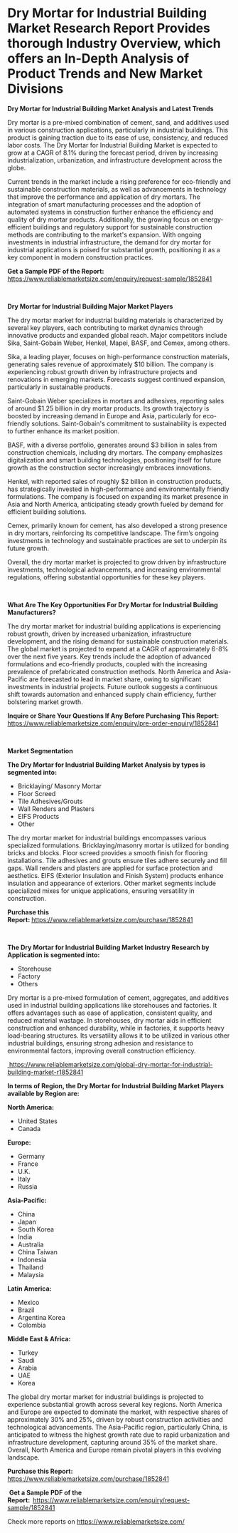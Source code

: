 <p><h1>Dry Mortar for Industrial Building Market Research Report Provides thorough Industry Overview, which offers an In-Depth Analysis of Product Trends and New Market Divisions</h1></p><p><strong>Dry Mortar for Industrial Building Market Analysis and Latest Trends</strong></p>
<p><p>Dry mortar is a pre-mixed combination of cement, sand, and additives used in various construction applications, particularly in industrial buildings. This product is gaining traction due to its ease of use, consistency, and reduced labor costs. The Dry Mortar for Industrial Building Market is expected to grow at a CAGR of 8.1% during the forecast period, driven by increasing industrialization, urbanization, and infrastructure development across the globe.</p><p>Current trends in the market include a rising preference for eco-friendly and sustainable construction materials, as well as advancements in technology that improve the performance and application of dry mortars. The integration of smart manufacturing processes and the adoption of automated systems in construction further enhance the efficiency and quality of dry mortar products. Additionally, the growing focus on energy-efficient buildings and regulatory support for sustainable construction methods are contributing to the market's expansion. With ongoing investments in industrial infrastructure, the demand for dry mortar for industrial applications is poised for substantial growth, positioning it as a key component in modern construction practices.</p></p>
<p><strong>Get a Sample PDF of the Report:&nbsp;</strong> <a href="https://www.reliablemarketsize.com/enquiry/request-sample/1852841?utm_campaign=1143&utm_medium=2&utm_source=Github&utm_content=ia&utm_term=03022025&utm_id=dry-mortar-for-industrial-building">https://www.reliablemarketsize.com/enquiry/request-sample/1852841</a></p>
<p>&nbsp;</p>
<p><strong>Dry Mortar for Industrial Building Major Market Players</strong></p>
<p><p>The dry mortar market for industrial building materials is characterized by several key players, each contributing to market dynamics through innovative products and expanded global reach. Major competitors include Sika, Saint-Gobain Weber, Henkel, Mapei, BASF, and Cemex, among others.</p><p>Sika, a leading player, focuses on high-performance construction materials, generating sales revenue of approximately $10 billion. The company is experiencing robust growth driven by infrastructure projects and renovations in emerging markets. Forecasts suggest continued expansion, particularly in sustainable products.</p><p>Saint-Gobain Weber specializes in mortars and adhesives, reporting sales of around $1.25 billion in dry mortar products. Its growth trajectory is boosted by increasing demand in Europe and Asia, particularly for eco-friendly solutions. Saint-Gobain's commitment to sustainability is expected to further enhance its market position.</p><p>BASF, with a diverse portfolio, generates around $3 billion in sales from construction chemicals, including dry mortars. The company emphasizes digitalization and smart building technologies, positioning itself for future growth as the construction sector increasingly embraces innovations.</p><p>Henkel, with reported sales of roughly $2 billion in construction products, has strategically invested in high-performance and environmentally friendly formulations. The company is focused on expanding its market presence in Asia and North America, anticipating steady growth fueled by demand for efficient building solutions.</p><p>Cemex, primarily known for cement, has also developed a strong presence in dry mortars, reinforcing its competitive landscape. The firm’s ongoing investments in technology and sustainable practices are set to underpin its future growth.</p><p>Overall, the dry mortar market is projected to grow driven by infrastructure investments, technological advancements, and increasing environmental regulations, offering substantial opportunities for these key players.</p></p>
<p>&nbsp;</p>
<p><strong>What Are The Key Opportunities For Dry Mortar for Industrial Building Manufacturers?</strong></p>
<p><p>The dry mortar market for industrial building applications is experiencing robust growth, driven by increased urbanization, infrastructure development, and the rising demand for sustainable construction materials. The global market is projected to expand at a CAGR of approximately 6-8% over the next five years. Key trends include the adoption of advanced formulations and eco-friendly products, coupled with the increasing prevalence of prefabricated construction methods. North America and Asia-Pacific are forecasted to lead in market share, owing to significant investments in industrial projects. Future outlook suggests a continuous shift towards automation and enhanced supply chain efficiency, further bolstering market growth.</p></p>
<p><strong>Inquire or Share Your Questions If Any Before Purchasing This Report:</strong> <a href="https://www.reliablemarketsize.com/enquiry/pre-order-enquiry/1852841?utm_campaign=1143&utm_medium=2&utm_source=Github&utm_content=ia&utm_term=03022025&utm_id=dry-mortar-for-industrial-building">https://www.reliablemarketsize.com/enquiry/pre-order-enquiry/1852841</a></p>
<p>&nbsp;</p>
<p><strong>Market Segmentation</strong></p>
<p><strong>The Dry Mortar for Industrial Building Market Analysis by types is segmented into:</strong></p>
<p><ul><li>Bricklaying/ Masonry Mortar</li><li>Floor Screed</li><li>Tile Adhesives/Grouts</li><li>Wall Renders and Plasters</li><li>EIFS Products</li><li>Other</li></ul></p>
<p><p>The dry mortar market for industrial buildings encompasses various specialized formulations. Bricklaying/masonry mortar is utilized for bonding bricks and blocks. Floor screed provides a smooth finish for flooring installations. Tile adhesives and grouts ensure tiles adhere securely and fill gaps. Wall renders and plasters are applied for surface protection and aesthetics. EIFS (Exterior Insulation and Finish System) products enhance insulation and appearance of exteriors. Other market segments include specialized mixes for unique applications, ensuring versatility in construction.</p></p>
<p><strong>Purchase this Report:&nbsp;</strong><a href="https://www.reliablemarketsize.com/purchase/1852841?utm_campaign=1143&utm_medium=2&utm_source=Github&utm_content=ia&utm_term=03022025&utm_id=dry-mortar-for-industrial-building">https://www.reliablemarketsize.com/purchase/1852841</a></p>
<p>&nbsp;</p>
<p><strong>The Dry Mortar for Industrial Building Market Industry Research by Application is segmented into:</strong></p>
<p><ul><li>Storehouse</li><li>Factory</li><li>Others</li></ul></p>
<p><p>Dry mortar is a pre-mixed formulation of cement, aggregates, and additives used in industrial building applications like storehouses and factories. It offers advantages such as ease of application, consistent quality, and reduced material wastage. In storehouses, dry mortar aids in efficient construction and enhanced durability, while in factories, it supports heavy load-bearing structures. Its versatility allows it to be utilized in various other industrial buildings, ensuring strong adhesion and resistance to environmental factors, improving overall construction efficiency.</p></p>
<p><a href="https://www.reliablemarketsize.com/global-dry-mortar-for-industrial-building-market-r1852841?utm_campaign=1143&utm_medium=2&utm_source=Github&utm_content=ia&utm_term=03022025&utm_id=dry-mortar-for-industrial-building">&nbsp;https://www.reliablemarketsize.com/global-dry-mortar-for-industrial-building-market-r1852841</a></p>
<p><strong>In terms of Region, the Dry Mortar for Industrial Building Market Players available by Region are:</strong></p>
<p>
    <p> <strong> North America: </strong>
        <ul>
            <li>United States</li>
            <li>Canada</li>
        </ul>
        </p> 
    <p> <strong> Europe: </strong>
        <ul>
            <li>Germany</li>
            <li>France</li>
            <li>U.K.</li>
            <li>Italy</li>
            <li>Russia</li>
        </ul>
        </p> 
    <p> <strong> Asia-Pacific: </strong>
        <ul>
            <li>China</li>
            <li>Japan</li>
            <li>South Korea</li>
            <li>India</li>
            <li>Australia</li>
            <li>China Taiwan</li>
            <li>Indonesia</li>
            <li>Thailand</li>
            <li>Malaysia</li>
        </ul>
        </p> 
    <p> <strong> Latin America: </strong>
        <ul>
            <li>Mexico</li>
            <li>Brazil</li>
            <li>Argentina Korea</li>
            <li>Colombia</li>
        </ul>
        </p> 
    <p> <strong> Middle East & Africa: </strong>
        <ul>
            <li>Turkey</li>
            <li>Saudi</li>
            <li>Arabia</li>
            <li>UAE</li>
            <li>Korea</li>
        </ul>
    </p>
    </p>
<p><p>The global dry mortar market for industrial buildings is projected to experience substantial growth across several key regions. North America and Europe are expected to dominate the market, with respective shares of approximately 30% and 25%, driven by robust construction activities and technological advancements. The Asia-Pacific region, particularly China, is anticipated to witness the highest growth rate due to rapid urbanization and infrastructure development, capturing around 35% of the market share. Overall, North America and Europe remain pivotal players in this evolving landscape.</p></p>
<p><strong>Purchase this Report: </strong><a href="https://www.reliablemarketsize.com/purchase/1852841?utm_campaign=1143&utm_medium=2&utm_source=Github&utm_content=ia&utm_term=03022025&utm_id=dry-mortar-for-industrial-building">https://www.reliablemarketsize.com/purchase/1852841</a></p>
<p>&nbsp;<strong>Get a Sample PDF of the Report:&nbsp;&nbsp;</strong><a href="https://www.reliablemarketsize.com/enquiry/request-sample/1852841?utm_campaign=1143&utm_medium=2&utm_source=Github&utm_content=ia&utm_term=03022025&utm_id=dry-mortar-for-industrial-building">https://www.reliablemarketsize.com/enquiry/request-sample/1852841</a></p>
<p><strong></strong></p>
<p>Check more reports on <a href="https://www.reliablemarketsize.com/?utm_campaign=1143&utm_medium=2&utm_source=Github&utm_content=ia&utm_term=03022025&utm_id=dry-mortar-for-industrial-building">https://www.reliablemarketsize.com/</a></p>